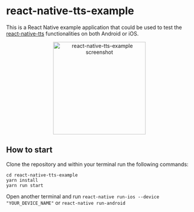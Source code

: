 # react-native-tts-example
This is a React Native example application that could be used to test the [react-native-tts](https://github.com/ak1394/react-native-tts) functionalities on both Android or iOS. 
<p align="center">
    <img alt="react-native-tts-example screenshot" src="https://user-images.githubusercontent.com/2692166/41291137-27d0f402-6e4f-11e8-8c1f-c7f862604f12.png" width=250>
</p>

## How to start
Clone the repository and within your terminal run the following commands:
```
cd react-native-tts-example
yarn install
yarn run start
```

Open another terminal and run `react-native run-ios --device "YOUR_DEVICE_NAME"` or `react-native run-android`
